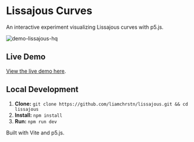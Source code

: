 # Lissajous Curves

An interactive experiment visualizing Lissajous curves with p5.js.

![demo-lissajous-hq](https://github.com/user-attachments/assets/8c908fac-5ba0-4c9a-b83f-81d0359c7666)

## Live Demo


[View the live demo here](https://liamchristian.com/experiments/lissajous/).

## Local Development

1.  **Clone:** `git clone https://github.com/liamchrstn/lissajous.git && cd lissajous`
2.  **Install:** `npm install`
3.  **Run:** `npm run dev`

Built with Vite and p5.js.
